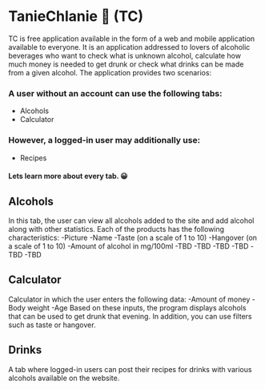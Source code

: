 # TanieChlanie 🍷 (TC)
TC is free application available in the form of a web and mobile application available to everyone. It is an application addressed to lovers of alcoholic beverages who want to check what is unknown alcohol, calculate how much money is needed to get drunk or check what drinks can be made from a given alcohol. The application provides two scenarios:

### A user without an account can use the following tabs:
- Alcohols
- Calculator

### However, a logged-in user may additionally use:
- Recipes

#### Lets learn more about every tab. 😀


## Alcohols 
In this tab, the user can view all alcohols added to the site and add alcohol along with other statistics. 
Each of the products has the following characteristics:
-Picture
-Name
-Taste (on a scale of 1 to 10)
-Hangover (on a scale of 1 to 10)
-Amount of alcohol in mg/100ml
-TBD
-TBD
-TBD
-TBD
-TBD
-TBD

## Calculator
Calculator in which the user enters the following data:
-Amount of money
-Body weight
-Age
Based on these inputs, the program displays alcohols that can be used to get drunk that evening. 
In addition, you can use filters such as taste or hangover.

## Drinks
A tab where logged-in users can post their recipes for drinks with various alcohols available on the website.
